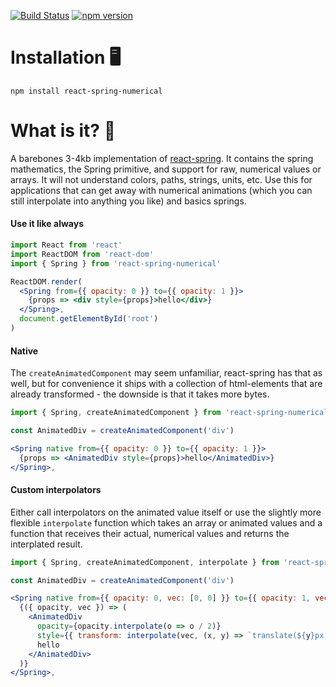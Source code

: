 [![Build Status](https://travis-ci.org/drcmda/react-spring-numerical.svg?branch=master)](https://travis-ci.org/drcmda/react-spring-numerical) [![npm version](https://badge.fury.io/js/react-spring-numerical.svg)](https://badge.fury.io/js/react-spring-numerical)

# Installation 🖥

    npm install react-spring-numerical

# What is it? 🤔

A barebones 3-4kb implementation of [react-spring](https://github.com/drcmda/react-spring). It contains the spring mathematics, the Spring primitive, and support for raw, numerical values or arrays. It will not understand colors, paths, strings, units, etc. Use this for applications that can get away with numerical animations (which you can still interpolate into anything you like) and basics springs.

#### Use it like always

```jsx
import React from 'react'
import ReactDOM from 'react-dom'
import { Spring } from 'react-spring-numerical'

ReactDOM.render(
  <Spring from={{ opacity: 0 }} to={{ opacity: 1 }}>
    {props => <div style={props}>hello</div>}
  </Spring>,
  document.getElementById('root')
)
```

#### Native

The `createAnimatedComponent` may seem unfamiliar, react-spring has that as well, but for convenience it ships with a collection of html-elements that are already transformed - the downside is that it takes more bytes.

```jsx
import { Spring, createAnimatedComponent } from 'react-spring-numerical'

const AnimatedDiv = createAnimatedComponent('div')

<Spring native from={{ opacity: 0 }} to={{ opacity: 1 }}>
  {props => <AnimatedDiv style={props}>hello</AnimatedDiv>}
</Spring>,
```

#### Custom interpolators

Either call interpolators on the animated value itself or use the slightly more flexible `interpolate` function which takes an array or animated values and a function that receives their actual, numerical values and returns the interplated result.

```jsx
import { Spring, createAnimatedComponent, interpolate } from 'react-spring-numerical'

const AnimatedDiv = createAnimatedComponent('div')

<Spring native from={{ opacity: 0, vec: [0, 0] }} to={{ opacity: 1, vec: [100, 150] }}>
  {({ opacity, vec }) => (
    <AnimatedDiv
      opacity={opacity.interpolate(o => o / 2)}
      style={{ transform: interpolate(vec, (x, y) => `translate(${y}px, ${y}px)`)}}>
      hello
    </AnimatedDiv>
  )}
</Spring>,
```
